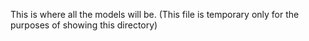 This is where all the models will be. 
(This file is temporary only for the purposes of showing this directory)
